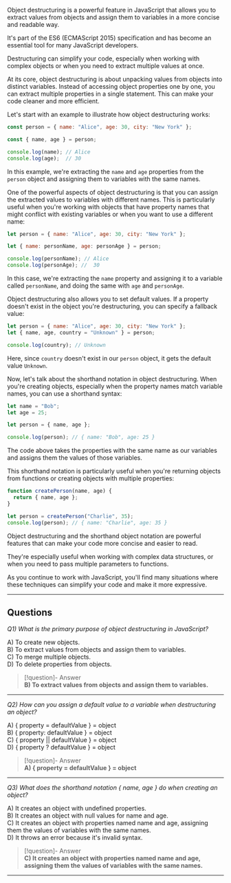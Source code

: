 Object destructuring is a powerful feature in JavaScript that allows you to extract values from objects and assign them to variables in a more concise and readable way.

It's part of the ES6 (ECMAScript 2015) specification and has become an essential tool for many JavaScript developers.

Destructuring can simplify your code, especially when working with complex objects or when you need to extract multiple values at once.

At its core, object destructuring is about unpacking values from objects into distinct variables. Instead of accessing object properties one by one, you can extract multiple properties in a single statement. This can make your code cleaner and more efficient.

Let's start with an example to illustrate how object destructuring works:

```js
const person = { name: "Alice", age: 30, city: "New York" };

const { name, age } = person;

console.log(name); // Alice
console.log(age);  // 30
```

In this example, we're extracting the `name` and `age` properties from the `person` object and assigning them to variables with the same names.

One of the powerful aspects of object destructuring is that you can assign the extracted values to variables with different names. This is particularly useful when you're working with objects that have property names that might conflict with existing variables or when you want to use a different name:

```js
let person = { name: "Alice", age: 30, city: "New York" };

let { name: personName, age: personAge } = person;

console.log(personName); // Alice
console.log(personAge); //  30
```

In this case, we're extracting the `name` property and assigning it to a variable called `personName`, and doing the same with `age` and `personAge`.

Object destructuring also allows you to set default values. If a property doesn't exist in the object you're destructuring, you can specify a fallback value:

```js
let person = { name: "Alice", age: 30, city: "New York" };
let { name, age, country = "Unknown" } = person;

console.log(country); // Unknown
```

Here, since `country` doesn't exist in our `person` object, it gets the default value `Unknown`.

Now, let's talk about the shorthand notation in object destructuring. When you're creating objects, especially when the property names match variable names, you can use a shorthand syntax:

```js
let name = "Bob";
let age = 25;

let person = { name, age };

console.log(person); // { name: "Bob", age: 25 }
```

The code above takes the properties with the same name as our variables and assigns them the values of those variables.

This shorthand notation is particularly useful when you're returning objects from functions or creating objects with multiple properties:

```js
function createPerson(name, age) {
  return { name, age };
}

let person = createPerson("Charlie", 35);
console.log(person); // { name: "Charlie", age: 35 }
```

Object destructuring and the shorthand object notation are powerful features that can make your code more concise and easier to read.

They're especially useful when working with complex data structures, or when you need to pass multiple parameters to functions.

As you continue to work with JavaScript, you'll find many situations where these techniques can simplify your code and make it more expressive.

---
## Questions

*Q1) What is the primary purpose of object destructuring in JavaScript?*

A) To create new objects.  
B) To extract values from objects and assign them to variables.  
C) To merge multiple objects.  
D) To delete properties from objects.  

> [!question]- Answer  
> **B) To extract values from objects and assign them to variables.**

---

*Q2) How can you assign a default value to a variable when destructuring an object?*

A) { property = defaultValue } = object  
B) { property: defaultValue } = object  
C) { property || defaultValue } = object  
D) { property ? defaultValue } = object  

> [!question]- Answer  
> **A) { property = defaultValue } = object**

---

*Q3) What does the shorthand notation { name, age } do when creating an object?*

A) It creates an object with undefined properties.  
B) It creates an object with null values for name and age.  
C) It creates an object with properties named name and age, assigning them the values of variables with the same names.  
D) It throws an error because it's invalid syntax.  

> [!question]- Answer  
> **C) It creates an object with properties named name and age, assigning them the values of variables with the same names.**

---